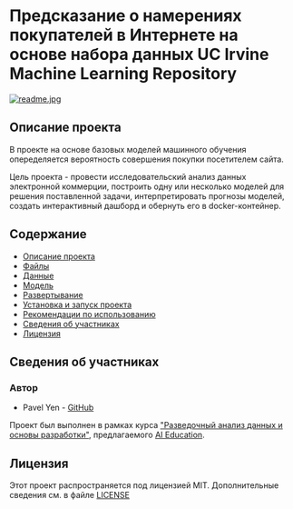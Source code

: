 # Предсказание о намерениях покупателей в Интернете на основе набора данных UC Irvine Machine Learning Repository
[![readme.jpg](https://seller-community.ru/wp-content/uploads/2022/08/ventas-facebook-blueprint-publicidad-ads-inbound-content-mkt.png)](https://seller-community.ru/wp-content/uploads/2022/08/ventas-facebook-blueprint-publicidad-ads-inbound-content-mkt.png)

## Описание проекта
В проекте на основе базовых моделей машинного обучения опеределяется вероятность совершения покупки посетителем сайта.

Цель проекта - провести исследовательский анализ данных электронной коммерции, построить одну или несколько моделей для решения поставленной задачи, интерпретировать прогнозы моделей, создать интерактивный дашборд и обернуть его в docker-контейнер.

## Содержание

- [Описание проекта](#описание-проекта)
- [Файлы]()
- [Данные]()
- [Модель]()
- [Развертывание]()
- [Установка и запуск проекта]()
- [Рекомендации по использованию]()
- [Сведения об участниках]()
- [Лицензия]()

## Сведения об участниках
### Автор
- Pavel Yen - [GitHub](https://github.com/fizitra/)

Проект был выполнен в рамках курса ["Разведочный анализ данных и основы разработки"](https://stepik.org/course/177213), предлагаемого [AI Education](https://stepik.org/users/628121134).


## Лицензия

Этот проект распространяется под лицензией MIT. Дополнительные сведения см. в файле [LICENSE](/LICENSE)
